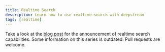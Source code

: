 ```yaml
---
title: Realtime Search
description: Learn how to use realtime-search with deepstream
tags: [realtime]
---
```


Take a look at the [blog post](/blog/2019/11/04/realtime-search) for the announcement of realtime search capabilities. Some information on this series is outdated. Pull requests are welcome.

